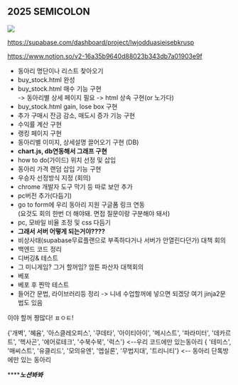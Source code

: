 ## 2025 SEMICOLON <br>
<image src="https://media1.tenor.com/m/HxRw5A_P-y8AAAAd/dancing-rat-rat.gif">
<br>

https://supabase.com/dashboard/project/lwjodduasieisebkrusp

https://www.notion.so/v2-16a35b9640d88023b343db7a01903e9f


- 동아리 명단이나 리스트 찾아오기<br>
- buy_stock.html 완성<br>
- buy_stock.html 매수 기능 구현 <br>
-> 동아리별 상세 페이지 필요 -> html 상속 구현(or 노가다)<br>
- buy_stock.html gain, lose box 구현<br>
- 추가 구매시 잔금 감소, 매도시 증가 기능 구현<br>
- 수익률 계산 구현<br>
- 랭킹 페이지 구현<br>
- 동아리별 이미지, 상세설명 끌어오기 구현 (DB)<br>
- **chart.js, db연동해서 그래프 구현**<br>
- how to do(가이드) 위치 선정 및 삽입<br>
- 동아리 가격 랜덤 삽입 기능 구현<br>
- 우승자 선정방식 지정 (회의)<br>
- chrome 개발자 도구 막기 등 따로 보안 추가<br>
- pc버전 추가(다듬기)<br>
- go to form에 우리 동아리 지원 구글폼 링크 연동 <br>
(요것도 회의 한번 더 해야돼. 면접 질문이랑 구분해야 돼서)<br>
- pc, 모바일 비율 조정 및 css 다듬기<br>
- **그래서 서버 어떻게 되는거야????**<br>
- 비상사태(supabase무료플랜으로 부족하다거나 서버가 안열린다던가) 대책 회의<br>
- 백엔드 코드 정리<br>
- 디버깅& 테스트<br>
- 그 미니게임? 그거 할꺼임? 암튼 파산자 대책회의<br>
- 베포<br>
- 베포 후 찐막 테스트<br>
- 들어간 문법, 라이브러리등 정리 -> 니네 수업할꺼에 넣으면 되겠당 여기 jinja2문법도 있음<br>

이야 할꺼 짱많다! ㅍㅇㅌ!

{'개벽', '혜윰', '아스클레오피스', '쿠데타', '아이티아이', '메시스트',  '파라미터', '데카르트', '헥사곤', '에어로테크', '수북수북', '럭스'} <--우리 코드에만 있는동아리
{ '테미스', '매씨스트', '유클리드', '모의유엔', '엡실론', '무법지대', '트리니티'} <-- 동아리 단톡방에만 있는 동아리

*******************노션봐봐***************